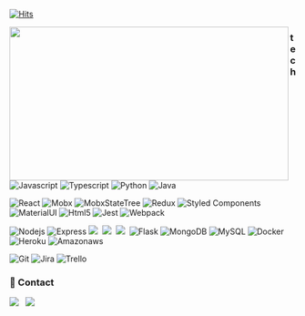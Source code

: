 <!--
**HYUNJINE/HYUNJINE** is a ✨ _special_ ✨ repository because its `README.md` (this file) appears on your GitHub profile.

<!--Here are some ideas to get you started:

- 🔭 I’m currently working on ...
- 🌱 I’m currently learning ...
- 👯 I’m looking to collaborate on ...
- 🤔 I’m looking for help with ...
- 💬 Ask me about ...
- 📫 How to reach me: ...
- 😄 Pronouns: ...
- ⚡ Fun fact: ...
-->

[![Hits](https://hits.seeyoufarm.com/api/count/incr/badge.svg?url=https%3A%2F%2Fgithub.com%2FHYUNJINE&count_bg=%23C558DD&title_bg=%23555555&icon=mediafire.svg&icon_color=%23E7E7E7&title=hits&edge_flat=false)](https://hits.seeyoufarm.com)



<p>
  <img align="left" width="490" height="270" src="https://github-readme-stats.vercel.app/api?username=hyunjinee&show_icons=true&theme=buefy&hide_border=false&line_height=20&show_owner=true"/>
  <p align="right">
  <h3>tech</h3>
  <p>
    <p>
      <img alt="Javascript" src="https://img.shields.io/badge/-Javascript-F7DF1E?style=flat-square&logo=javascript&logoColor=white" />
      <img alt="Typescript" src="https://img.shields.io/badge/-Typescript-3178C6?style=flat-square&logo=typescript&logoColor=white" />
      <img alt="Python" src="https://img.shields.io/badge/-Python-3776ab?style=flat-square&logo=python&logoColor=white" />
      <img alt="Java" src="https://img.shields.io/badge/-Java-007396?style=flat-square&logo=java&logoColor=white" />
    </p>
    <p>
      <img alt="React" src="https://img.shields.io/badge/-React-45b8d8?style=flat-square&logo=react&logoColor=white" />
      <img alt="Mobx" src="https://img.shields.io/badge/-Mobx-f0521b?style=flat-square&logo=mobx&logoColor=white" />
      <img alt="MobxStateTree" src="https://img.shields.io/badge/-MobxStateTree-ffb347?style=flat-square&logo=mobxStateTree&logoColor=white" />
      <img alt="Redux" src="https://img.shields.io/badge/-Redux-764ABC?style=flat-square&logo=redux&logoColor=white" />
      <img alt="Styled Components" src="https://img.shields.io/badge/-Styled_Components-db7092?style=flat-square&logo=styled-components&logoColor=white" />
      <img alt="MaterialUI" src="https://img.shields.io/badge/-MaterialUI-0081CB?style=flat-square&logo=MaterialUI&logoColor=white" />
      <img alt="Html5" src="https://img.shields.io/badge/-HTML5-E34F26?style=flat-square&logo=html5&logoColor=white" />
      <img alt="Jest" src="https://img.shields.io/badge/-Jest-C21325?style=flat-square&logo=jest&logoColor=white" />
      <img alt="Webpack" src="https://img.shields.io/badge/-Webpack-8DD6F9?style=flat-square&logo=webpack&logoColor=white" /> 
    </p>
    <p>
      <img alt="Nodejs" src="https://img.shields.io/badge/-Nodejs-43853d?style=flat-square&logo=Node.js&logoColor=white" />
      <img alt="Express" src="https://img.shields.io/badge/-Express-232F3E?style=flat-square&logo=Express&logoColor=white" />
<!--       <img alt="Spring" src="https://img.shields.io/badge/-Spring-6DB33F?style=flat-square&logo=Spring&logoColor=white" /> -->
  <img src="https://img.shields.io/badge/Django-092E20?style=flat-square&logo=Django&logoColor=white"/></a>&nbsp 
  <img src="https://img.shields.io/badge/MySQL-E6B91E?style=flat-square&logo=MySql&logoColor=white"/></a>&nbsp 
	<img src="https://img.shields.io/badge/MariaDB-003545?style=flat-square&logo=MariaDB&logoColor=white"/></a>&nbsp
      <img alt="Flask" src="https://img.shields.io/badge/-Flask-000000?style=flat-square&logo=flask&logoColor=white" />
      <img alt="MongoDB" src="https://img.shields.io/badge/-MongoDB-13aa52?style=flat-square&logo=mongodb&logoColor=white" />
      <img alt="MySQL"  src="https://img.shields.io/badge/-MySQL-F29111?style=flat-square&logo=MySQL&logoColor=white"/>
      <img alt="Docker" src="https://img.shields.io/badge/-Docker-46a2f1?style=flat-square&logo=docker&logoColor=white" />
      <img alt="Heroku" src="https://img.shields.io/badge/-Heroku-430098?style=flat-square&logo=heroku&logoColor=white" />
      <img alt="Amazonaws" src="https://img.shields.io/badge/-Amazonaws-232F3E?style=flat-square&logo=Amazonaws&logoColor=white" />
    </p>
    <p>
      <img alt="Git" src="https://img.shields.io/badge/-Git-F05032?style=flat-square&logo=git&logoColor=white" />
      <img alt="Jira" src="https://img.shields.io/badge/-Jira-0052cc?style=flat-square&logo=git&logoColor=white" />
      <img alt="Trello" src="https://img.shields.io/badge/-Trello-0079BF?style=flat-square&logo=Trello&logoColor=white"/>
    </p>
  </p>
  </p>
 </p>

<h3>💌 Contact</h3>
<p>
<a href="mailto:leehj0110@kakao.com"><img src="https://img.shields.io/badge/e‑mail-D14836.svg?style=for-the-badge&logo=GMail&logoColor=white"/></a> &nbsp;
<a href="https://instagram.com/hyunjinleeme"><img src="https://img.shields.io/badge/instagram-E4405F.svg?style=for-the-badge&logo=instagram&logoColor=white"/></a> &nbsp;
<!-- <a href="http://kko.to/hHl5JnAY0"><img src="https://img.shields.io/badge/-music-00b423?style=for-the-badge&logo=apple-music&logoColor=white"/></a> &nbsp; -->
</p>
